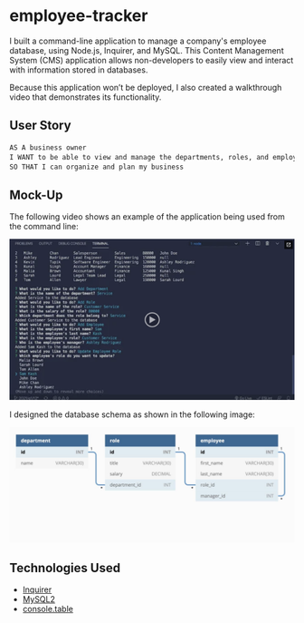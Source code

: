 # employee-tracker
I built a command-line application to manage a company's employee database, using Node.js, Inquirer, and MySQL. This Content Management System (CMS) application allows non-developers to easily view and interact with information stored in databases.

Because this application won’t be deployed, I also created a walkthrough video that demonstrates its functionality.

## User Story

```md
AS A business owner
I WANT to be able to view and manage the departments, roles, and employees in my company
SO THAT I can organize and plan my business
```

## Mock-Up

The following video shows an example of the application being used from the command line:

[![A video thumbnail shows the command-line employee management application with a play button overlaying the view.](.\assets\12-sql-homework-video-thumbnail.png)](https://2u-20.wistia.com/medias/2lnle7xnpk)

I designed the database schema as shown in the following image:

![image](.\assets\employeetrackerdemo.JPG)


## Technologies Used

* [Inquirer](https://www.npmjs.com/package/inquirer)
* [MySQL2](https://www.npmjs.com/package/mysql2)
* [console.table](https://www.npmjs.com/package/console.table)
